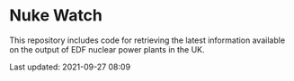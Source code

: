 # Nuke Watch

This repository includes code for retrieving the latest information available on the output of EDF nuclear power plants in the UK.

Last updated: 2021-09-27 08:09